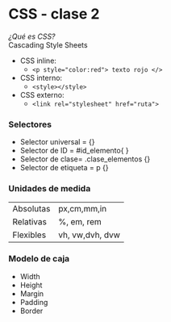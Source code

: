 # CSS - clase 2

*¿Qué es CSS?*<br>
Cascading Style Sheets<br>

- CSS inline:
    - ```<p style="color:red"> texto rojo </>``` <br>
- CSS interno:
    - ```<style></style>```
- CSS externo:
    - ```<link rel="stylesheet" href="ruta">```

### Selectores
- Selector universal = {}
- Selector de ID = #id_elemento{ }
- Selector de clase= .clase_elementos {}
- Selector de etiqueta = p {}

### Unidades de medida
|   |   |
|---|---|
|Absolutas|px,cm,mm,in|
|Relativas|%, em, rem|
|Flexibles| vh, vw,dvh, dvw|

### Modelo de caja
- Width
- Height
- Margin
- Padding
- Border